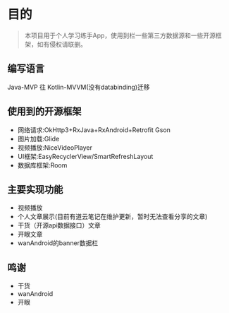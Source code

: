 
# 目的
> 本项目用于个人学习练手App，使用到栏一些第三方数据源和一些开源框架，如有侵权请联删。

## 编写语言 
Java-MVP 往 Kotlin-MVVM(没有databinding)迁移

## 使用到的开源框架
- 网络请求:OkHttp3+RxJava+RxAndroid+Retrofit Gson
- 图片加载:Glide
- 视频播放:NiceVideoPlayer
- UI框架:EasyRecyclerView/SmartRefreshLayout
- 数据库框架:Room

## 主要实现功能
- 视频播放
- 个人文章展示(目前有道云笔记在维护更新，暂时无法查看分享的文章)
- 干货（开源api数据接口）文章
- 开眼文章
- wanAndroid的banner数据栏

## 鸣谢
- 干货
- wanAndroid
- 开眼
